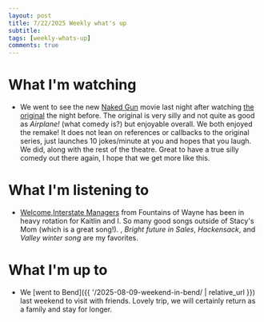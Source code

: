 ```yaml
---
layout: post
title: 7/22/2025 Weekly what's up
subtitle: 
tags: [weekly-whats-up]
comments: true
---
```


# What I'm watching
- We went to see the new [Naked Gun](https://www.imdb.com/title/tt3402138/) movie last night after watching [the original](https://www.imdb.com/video/vi3084976409/ ) the night before. The original is very silly and not quite as good as *Airplane!* (what comedy is?) but enjoyable overall. We both enjoyed the remake! It does not lean on references or callbacks to the original series, just launches 10 jokes/minute at you and hopes that you laugh. We did, along with the rest of the theatre. Great to have a true silly comedy out there again, I hope that we get more like this.

# What I'm listening to
- [Welcome,Interstate Managers](https://music.apple.com/us/album/welcome-interstate-managers/712721721) from Fountains of Wayne has been in heavy rotation for Kaitlin and I. So many good songs outside of Stacy's Mom (which is a great song!). , *Bright future in Sales*, *Hackensack*, and *Valley winter song* are my favorites.

# What I'm up to
- We [went to Bend]({{ '/2025-08-09-weekend-in-bend/ | relative_url }}) last weekend to visit with friends. Lovely trip, we will certainly return as a family and stay for longer.
